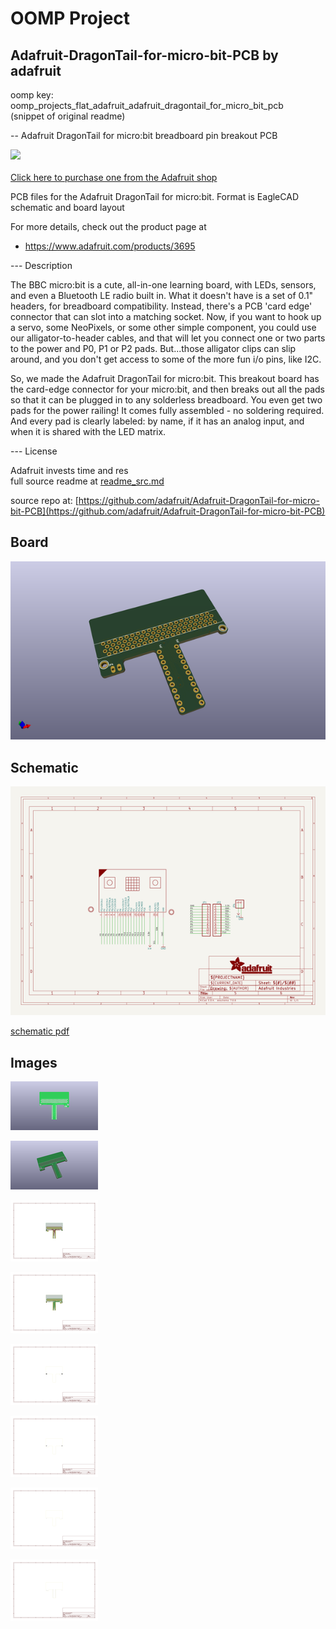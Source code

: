 # OOMP Project  
## Adafruit-DragonTail-for-micro-bit-PCB  by adafruit  
  
oomp key: oomp_projects_flat_adafruit_adafruit_dragontail_for_micro_bit_pcb  
(snippet of original readme)  
  
-- Adafruit DragonTail for micro:bit breadboard pin breakout PCB  
  
<a href="http://www.adafruit.com/products/3695"><img src="assets/image.jpg?raw=true" width="500px"><br/>  
Click here to purchase one from the Adafruit shop</a>  
  
PCB files for the Adafruit DragonTail for micro:bit. Format is EagleCAD schematic and board layout  
  
For more details, check out the product page at  
* https://www.adafruit.com/products/3695  
  
--- Description  
  
The BBC micro:bit is a cute, all-in-one learning board, with LEDs, sensors, and even a Bluetooth LE radio built in. What it doesn't have is a set of 0.1" headers, for breadboard compatibility. Instead, there's a PCB 'card edge' connector that can slot into a matching socket. Now, if you want to hook up a servo, some NeoPixels, or some other simple component, you could use our alligator-to-header cables, and that will let you connect one or two parts to the power and P0, P1 or P2 pads. But...those alligator clips can slip around, and you don't get access to some of the more fun i/o pins, like I2C.  
  
So, we made the Adafruit DragonTail for micro:bit. This breakout board has the card-edge connector for your micro:bit, and then breaks out all the pads so that it can be plugged in to any solderless breadboard. You even get two pads for the power railing! It comes fully assembled - no soldering required. And every pad is clearly labeled: by name, if it has an analog input, and when it is shared with the LED matrix.  
  
--- License  
  
Adafruit invests time and res  
  full source readme at [readme_src.md](readme_src.md)  
  
source repo at: [https://github.com/adafruit/Adafruit-DragonTail-for-micro-bit-PCB](https://github.com/adafruit/Adafruit-DragonTail-for-micro-bit-PCB)  
## Board  
  
[![working_3d.png](working_3d_600.png)](working_3d.png)  
## Schematic  
  
[![working_schematic.png](working_schematic_600.png)](working_schematic.png)  
  
[schematic pdf](working_schematic.pdf)  
## Images  
  
[![working_3D_bottom.png](working_3D_bottom_140.png)](working_3D_bottom.png)  
  
[![working_3D_top.png](working_3D_top_140.png)](working_3D_top.png)  
  
[![working_assembly_page_01.png](working_assembly_page_01_140.png)](working_assembly_page_01.png)  
  
[![working_assembly_page_02.png](working_assembly_page_02_140.png)](working_assembly_page_02.png)  
  
[![working_assembly_page_03.png](working_assembly_page_03_140.png)](working_assembly_page_03.png)  
  
[![working_assembly_page_04.png](working_assembly_page_04_140.png)](working_assembly_page_04.png)  
  
[![working_assembly_page_05.png](working_assembly_page_05_140.png)](working_assembly_page_05.png)  
  
[![working_assembly_page_06.png](working_assembly_page_06_140.png)](working_assembly_page_06.png)  

